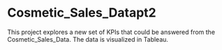 # Cosmetic_Sales_Datapt2
This project explores a new set of KPIs that could be answered from the Cosmetic_Sales_Data. The data is visualized in Tableau.
